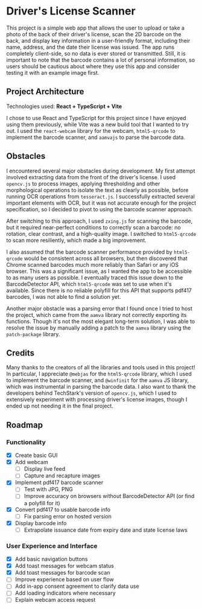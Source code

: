 # Driver's License Scanner

This project is a simple web app that allows the user to upload or take a photo of the back of their driver's license, scan the 2D barcode on the back, and display key information in a user-friendly format, including their name, address, and the date their license was issued. The app runs completely client-side, so no data is ever stored or transmitted. Still, it is important to note that the barcode contains a lot of personal information, so users should be cautious about where they use this app and consider testing it with an example image first.

## Project Architecture

Technologies used: **React + TypeScript + Vite**

I chose to use React and TypeScript for this project since I have enjoyed using them previously, while Vite was a new build tool that I wanted to try out. I used the `react-webcam` library for the webcam, `html5-qrcode` to implement the barcode scanner, and `aamvajs` to parse the barcode data.

## Obstacles

I encountered several major obstacles during development. My first attempt involved extracting data from the front of the driver's license. I used `opencv.js` to process images, applying thresholding and other morphological operations to isolate the text as clearly as possible, before running OCR operations from `tesseract.js`. I successfully extracted several important elements with OCR, but it was not accurate enough for the project specification, so I decided to pivot to using the barcode scanner approach.

After switching to this approach, I used `zxing.js` for scanning the barcode, but it required near-perfect conditions to correctly scan a barcode: no rotation, clear contrast, and a high-quality image. I switched to `html5-qrcode` to scan more resiliently, which made a big improvement.

I also assumed that the barcode scanner performance provided by `html5-qrcode` would be consistent across all browsers, but then discovered that Chrome scanned barcodes much more reliably than Safari or any iOS browser. This was a significant issue, as I wanted the app to be accessible to as many users as possible. I eventually traced this issue down to the BarcodeDetector API, which `html5-qrcode` was set to use when it's available. Since there is no reliable polyfill for this API that supports pdf417 barcodes, I was not able to find a solution yet.

Another major obstacle was a parsing error that I found once I tried to host the project, which came from the `aamva` library not correctly exporting its functions. Though it's not the most elegant long-term solution, I was able to resolve the issue by manually adding a patch to the `aamva` library using the `patch-package` library.

## Credits

Many thanks to the creators of all the libraries and tools used in this project! In particular, I appreciate `@mebjas` for the `html5-qrcode` library, which I used to implement the barcode scanner, and `@winfinit` for the `aamva` JS library, which was instrumental in parsing the barcode data. I also want to thank the developers behind TechStark's version of `opencv.js`, which I used to extensively experiment with processing driver's license images, though I ended up not needing it in the final project.

## Roadmap

### Functionality

- [x] Create basic GUI
- [x] Add webcam
  - [ ] Display live feed
  - [ ] Capture and recapture images
- [x] Implement pdf417 barcode scanner
  - [ ] Test with JPG, PNG
  - [ ] Improve accuracy on browsers without BarcodeDetector API (or find a polyfill for it)
- [x] Convert pdf417 to usable barcode info
  - [ ] Fix parsing error on hosted version
- [x] Display barcode info
  - [ ] Extrapolate issuance date from expiry date and state license laws

### User Experience and Interface

- [x] Add basic navigation buttons
- [x] Add toast messages for webcam status
- [x] Add toast messages for barcode scan
- [ ] Improve experience based on user flow
- [ ] Add in-app consent agreement to clarify data use
- [ ] Add loading indicators where necessary
- [ ] Explain webcam access request

